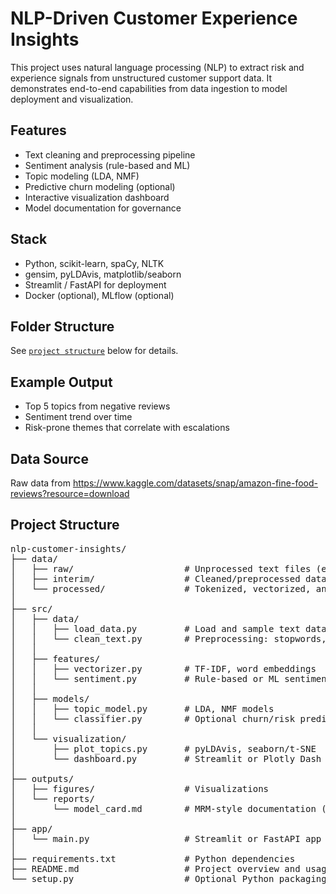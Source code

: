 # NLP-Driven Customer Experience Insights

This project uses natural language processing (NLP) to extract risk and experience signals from unstructured customer support data. It demonstrates end-to-end capabilities from data ingestion to model deployment and visualization.

## Features
- Text cleaning and preprocessing pipeline
- Sentiment analysis (rule-based and ML)
- Topic modeling (LDA, NMF)
- Predictive churn modeling (optional)
- Interactive visualization dashboard
- Model documentation for governance

## Stack

- Python, scikit-learn, spaCy, NLTK
- gensim, pyLDAvis, matplotlib/seaborn
- Streamlit / FastAPI for deployment
- Docker (optional), MLflow (optional)

## Folder Structure

See [`project structure`](#) below for details.

## Example Output

- Top 5 topics from negative reviews
- Sentiment trend over time
- Risk-prone themes that correlate with escalations

## Data Source
Raw data from https://www.kaggle.com/datasets/snap/amazon-fine-food-reviews?resource=download

## Project Structure
<pre>
nlp-customer-insights/
├── data/
│   ├── raw/                     # Unprocessed text files (e.g., tickets, reviews)
│   ├── interim/                 # Cleaned/preprocessed data
│   └── processed/               # Tokenized, vectorized, and final datasets
│
├── src/
│   ├── data/
│   │   ├── load_data.py         # Load and sample text data
│   │   └── clean_text.py        # Preprocessing: stopwords, stemming, etc.
│   │
│   ├── features/
│   │   ├── vectorizer.py        # TF-IDF, word embeddings
│   │   └── sentiment.py         # Rule-based or ML sentiment scoring
│   │
│   ├── models/
│   │   ├── topic_model.py       # LDA, NMF models
│   │   └── classifier.py        # Optional churn/risk prediction model
│   │
│   └── visualization/
│       ├── plot_topics.py       # pyLDAvis, seaborn/t-SNE
│       └── dashboard.py         # Streamlit or Plotly Dash UI
│
├── outputs/
│   ├── figures/                 # Visualizations
│   └── reports/
│       └── model_card.md        # MRM-style documentation (explainability, fairness)
│
├── app/
│   └── main.py                  # Streamlit or FastAPI app for demo
│
├── requirements.txt             # Python dependencies
├── README.md                    # Project overview and usage
└── setup.py                     # Optional Python packaging script
</pre>

